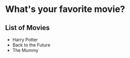 # What's your favorite movie?

## List of Movies  
- Harry Potter    
- Back to the Future
- The Mummy
